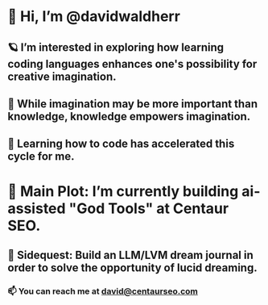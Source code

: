 # 👋 Hi, I’m @davidwaldherr


## 🪐 I’m interested in exploring how learning coding languages enhances one's possibility for creative imagination.

## 💠 While imagination may be more important than knowledge, knowledge empowers imagination.

## 🧬 Learning how to code has accelerated this cycle for me.


# 👑 Main Plot: I’m currently building ai-assisted "God Tools" at Centaur SEO.

## 🧭 Sidequest: Build an LLM/LVM dream journal in order to solve the opportunity of lucid dreaming.

### 📫 You can reach me at david@centaurseo.com

<!---
davidwaldherr/davidwaldherr is a ✨ special ✨ repository because its `README.md` (this file) appears on your GitHub profile.
You can click the Preview link to take a look at your changes.
--->

